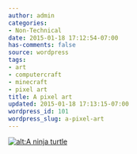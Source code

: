 ```yaml
---
author: admin
categories:
- Non-Technical
date: 2015-01-18 17:12:54-07:00
has-comments: false
source: wordpress
tags:
- art
- computercraft
- minecraft
- pixel art
title: A pixel art
updated: 2015-01-18 17:13:15-07:00
wordpress_id: 101
wordpress_slug: a-pixel-art
---
```

[![alt:A ninja turtle](../wp-content/uploads/2015/01/Screen-Shot-2015-01-13-at-11.12.20-AM.png)](../wp-content/uploads/2015/01/Screen-Shot-2015-01-13-at-11.12.20-AM.png)
